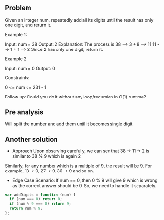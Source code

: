 ## Problem

Given an integer num, repeatedly add all its digits until the result has only one digit, and return it.

Example 1:

Input: num = 38
Output: 2
Explanation: The process is
38 --> 3 + 8 --> 11
11 --> 1 + 1 --> 2
Since 2 has only one digit, return it.

Example 2:

Input: num = 0
Output: 0

Constraints:

0 <= num <= 231 - 1

Follow up: Could you do it without any loop/recursion in O(1) runtime?

## Pre analysis

Will split the number and add them until it becomes single digit

## Another solution

- Approach
  Upon observing carefully, we can see that 38 -> 11 -> 2 is similar to 38 % 9 which is again 2

Similarly, for any number which is a multiple of 9, the result will be 9. For example, 18 -> 9, 27 -> 9, 36 -> 9 and so on.

- Edge Case Scenario:
  If num == 0, then 0 % 9 will give 9 which is wrong as the correct answer should be 0. So, we need to handle it separately.

```javascript
var addDigits = function (num) {
  if (num === 0) return 0;
  if (num % 9 === 0) return 9;
  return num % 9;
};
```
